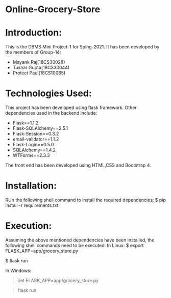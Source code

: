 # Online-Grocery-Store
# Introduction:
This is the DBMS Mini Project-1 for Sping-2021. It has been developed by the members of Group-14:
- Mayank Raj(18CS30028)
- Tushar Gupta(18CS30044)
- Proteet Paul(18CS10065)

# Technologies Used:
This project has been developed using flask framework. Other dependencies used in the backend include:
- Flask==1.1.2
- Flask-SQLAlchemy==2.5.1
- Flask-Session==0.3.2
- email-validator==1.1.2
- Flask-Login==0.5.0
- SQLAlchemy==1.4.2
- WTForms==2.3.3

The front end has been developed using HTML,CSS and Bootstrap 4.

# Installation:
RUn the following shell command to install the required dependencies:
$ pip install -r requirements.txt 

# Execution:
Assuming the above mentioned dependencies have been installed, the following shell commands need to be executed:
In Linux:
$ export FLASK_APP=app/grocery_store.py

$ flask run

In Windows:
> set FLASK_APP=app/grocery_store.py

> flask run

